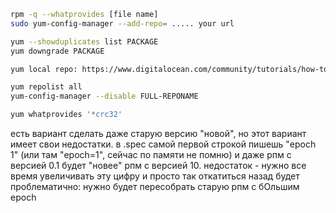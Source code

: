 
```bash
rpm -q --whatprovides [file name]
sudo yum-config-manager --add-repo= ..... your url

yum --showduplicates list PACKAGE
yum downgrade PACKAGE

yum local repo: https://www.digitalocean.com/community/tutorials/how-to-set-up-and-use-yum-repositories-on-a-centos-6-vps

yum repolist all
yum-config-manager --disable FULL-REPONAME

yum whatprovides '*crc32'
```

есть вариант сделать даже старую версию "новой", но этот вариант имеет свои недостатки. в .spec самой первой строкой пишешь "epoch 1" (или там "epoch=1", сейчас по памяти не помню) и даже рпм с версией 0.1 будет "новее" рпм с версией 10. недостаток - нужно все время увеличивать эту цифру и просто так откатиться назад будет проблематично: нужно будет пересобрать старую рпм с бОльшим epoch

